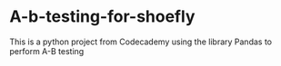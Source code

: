 # A-b-testing-for-shoefly
This is a python project from Codecademy using the library Pandas to perform A-B testing 
